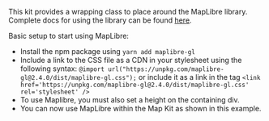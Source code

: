 This kit provides a wrapping class to place around the MapLibre library. Complete docs for using the library can be found [here](https://maplibre.org/maplibre-gl-js-docs/api/).

Basic setup to start using MapLibre:
- Install the npm package using `yarn add maplibre-gl`
- Include a link to the CSS file as a CDN in your stylesheet using the following syntax:
`@import url("https://unpkg.com/maplibre-gl@2.4.0/dist/maplibre-gl.css");`
 or include it as a link in the <head> tag `<link href='https://unpkg.com/maplibre-gl@2.4.0/dist/maplibre-gl.css' rel='stylesheet' />`
- To use Maplibre, you must also set a height on the containing div.
- You can now use MapLibre within the Map Kit as shown in this example.
